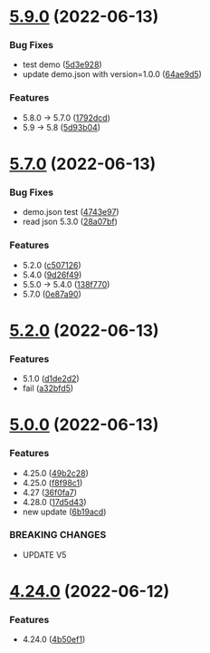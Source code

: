 # [5.9.0](https://github.com/Hussein-Attie/APT3/compare/v5.7.0...v5.9.0) (2022-06-13)


### Bug Fixes

* test demo ([5d3e928](https://github.com/Hussein-Attie/APT3/commit/5d3e928c68f834eb5c623a0bbc74352a5e6b7a60))
* update demo.json with version=1.0.0 ([64ae9d5](https://github.com/Hussein-Attie/APT3/commit/64ae9d57b81f48a6de10f0d5516ec4e70e445371))


### Features

* 5.8.0 -> 5.7.0 ([1792dcd](https://github.com/Hussein-Attie/APT3/commit/1792dcdf0c7ac95773643fbd208c9e233f10dcdd))
* 5.9 -> 5.8 ([5d93b04](https://github.com/Hussein-Attie/APT3/commit/5d93b042c1e349b7e8a26510ab97aaa8c4d7d4a8))



# [5.7.0](https://github.com/Hussein-Attie/APT3/compare/v5.2.0...v5.7.0) (2022-06-13)


### Bug Fixes

* demo.json test ([4743e97](https://github.com/Hussein-Attie/APT3/commit/4743e9716e9043367ad61895252a9c59028cc458))
* read json 5.3.0 ([28a07bf](https://github.com/Hussein-Attie/APT3/commit/28a07bfb520739270e010fea2901968d64733222))


### Features

* 5.2.0 ([c507126](https://github.com/Hussein-Attie/APT3/commit/c507126baa63f08fe93176c0878939cf3ffd357c))
* 5.4.0 ([9d26f49](https://github.com/Hussein-Attie/APT3/commit/9d26f4982233b2a28d67a94fdf2e2cb1f4621b84))
* 5.5.0 -> 5.4.0 ([138f770](https://github.com/Hussein-Attie/APT3/commit/138f7703a6c745109fc3cfeb97c83308d6f770c2))
* 5.7.0 ([0e87a90](https://github.com/Hussein-Attie/APT3/commit/0e87a9061fd2c0e2d864777e4e6c9e8cf0aa378e))



# [5.2.0](https://github.com/Hussein-Attie/APT3/compare/v5.0.0...v5.2.0) (2022-06-13)


### Features

* 5.1.0 ([d1de2d2](https://github.com/Hussein-Attie/APT3/commit/d1de2d2918a96aa8989a1f0a644a8b7c2e97a0a4))
* fail ([a32bfd5](https://github.com/Hussein-Attie/APT3/commit/a32bfd53026cc618ab7b07dcdecf78e462afdb29))



# [5.0.0](https://github.com/Hussein-Attie/APT3/compare/v4.24.0...v5.0.0) (2022-06-13)


### Features

* 4.25.0 ([49b2c28](https://github.com/Hussein-Attie/APT3/commit/49b2c28f612b0427045d8eac49a90a82a6de7c1d))
* 4.25.0 ([f8f98c1](https://github.com/Hussein-Attie/APT3/commit/f8f98c153b1a9e9516c014be992468383f027842))
* 4.27  ([36f0fa7](https://github.com/Hussein-Attie/APT3/commit/36f0fa7615b9cfe4ffd2bd61d67d032e4c5cccbd))
* 4.28.0 ([17d5d43](https://github.com/Hussein-Attie/APT3/commit/17d5d4347441b50d17c7829fa32414a9c623af34))
* new update ([6b19acd](https://github.com/Hussein-Attie/APT3/commit/6b19acd476aae71a9c08f4f1d7055840944ac446))


### BREAKING CHANGES

* UPDATE V5



# [4.24.0](https://github.com/Hussein-Attie/APT3/compare/v4.23.0...v4.24.0) (2022-06-12)


### Features

* 4.24.0 ([4b50ef1](https://github.com/Hussein-Attie/APT3/commit/4b50ef1dd27101412a809998d70a78e2d9abd074))



